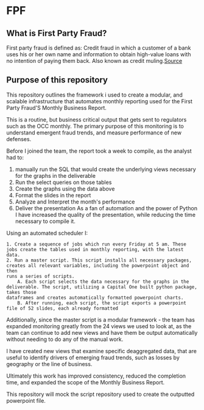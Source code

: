 # FPF


## What is First Party Fraud?

First party fraud is defined as: Credit fraud in which a customer of a bank uses his or her own name and information to obtain high-value loans with no intention of paying them back. Also known as credit muling.[Source](https://www.creditcards.com/credit-card-news/glossary/term-first-party-fraud.php)

## Purpose of this repository
This repository outlines the framework i used to create a modular, and scalable infrastructure that automates monthly reporting used for the First Party Fraud'S Monthly Business Report.

This is a routine, but business critical output that gets sent to regulators such as the OCC monthly. The primary purpose of this monitoring is to understand emergent fraud trends, and measure performance of new defenses.

Before I joined the team, the report took a week to compile, as the analyst had to:

1. manually run the SQL that would create the underlying views necessary for the graphs in the deliverable
2. Run the select queries on those tables
3. Create the graphs using the data above
4. Format the slides in the report
5. Analyze and Interpret the month's performance
6. Deliver the presentation
As a fan of automation and the power of Python I have increased the quality of the presentation, while reducing the time necessary to compile it.

Using an automated scheduler I:

    1. Create a sequence of jobs which run every Friday at 5 am. These jobs create the tables used in monthly reporting, with the latest data.
    2. Run a master script. This script installs all necessary packages, creates all relevant variables, including the powerpoint object and then
    runs a series of scripts.
        A. Each script selects the data necessary for the graphs in the deliverable. The script, utilizing a Capital One built python package, takes those
    dataframes and creates automatically formatted powerpoint charts. 
        B. After running, each script, the script exports a powerpoint file of 52 slides, each already formatted

Additionally, since the master script is a modular framework - the team has expanded monitoring greatly from the 24 views we used to look at, as the team can continue to add new views and have them be output automatically without needing to do any of the manual work.

I have created new views that examine specific deaggregated data, that are useful to identify drivers of emerging fraud trends, such as losses by geography or the line of business.

Ultimately this work has improved consistency, reduced the completion time, and expanded the scope of the Monthly Business Report.

This repository will mock the script repository used to create the outputted powerpoint file.

